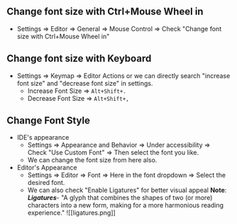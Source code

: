 ## Change font size with Ctrl+Mouse Wheel in
- Settings => Editor => General => Mouse Control => Check "Change font size with Ctrl+Mouse Wheel in"
## Change font size with Keyboard
- Settings => Keymap => Editor Actions or we can directly search "increase font size"  and "decrease font size" in settings.
	- Increase Font Size => `Alt+Shift+.`
	- Decrease Font Size => `Alt+Shift+,`
## Change Font Style
- IDE's appearance
	- Settings => Appearance and Behavior => Under accessibility => Check "Use Custom Font" => Then select the font you like.
	- We can change the font size from here also.
- Editor's Appearance
	- Settings => Editor => Font => Here in the font dropdown => Select the desired font.
	- We can also check "Enable Ligatures" for better visual appeal
**Note**: ***Ligatures***- "A glyph that combines the shapes of two (or more) characters into a new form, making for a more harmonious reading experience."
![[ligatures.png]]